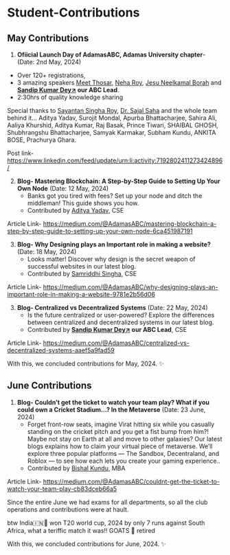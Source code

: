 # Student-Contributions

May Contributions
------------------------------------------------------------------------------------------------------------

1. **Ofiicial Launch Day of AdamasABC, Adamas University chapter**- (Date: 2nd May, 2024)

- Over 120+ registrations,
- 3 amazing speakers [Meet Thosar](https://www.linkedin.com/in/meet-thosar-bb049225/), [Neha Roy](https://www.linkedin.com/in/neha-roy-web3/), [Jesu Neelkamal Borah](https://www.linkedin.com/in/thesmartobject/) and **[Sandip Kumar Dey↗](https://www.linkedin.com/in/sandipkumardey/) our ABC Lead**.
- 2:30hrs of quality knowledge sharing
​

Special thanks to [Sayantan Singha Roy](https://www.linkedin.com/in/sayantan-singha-roy-330721227/), [Dr. Sajal Saha](https://www.linkedin.com/in/sajalsahaofficial/) and the whole team behind it... Aditya Yadav, Surojit Mondal, Apurba Bhattacharjee, Sahira Ali, Aaliya Khurshid, Aditya Kumar, Raj Basak, Prince Tiwari, SHAIBAL GHOSH, Shubhrangshu Bhattacharjee, Samyak Karmakar, Subham Kundu, ANKITA BOSE, Prachurya Ghara.

Post link- https://www.linkedin.com/feed/update/urn:li:activity:7192802411273424896/



2. **Blog- Mastering Blockchain: A Step-by-Step Guide to Setting Up Your Own Node** (Date: 12 May, 2024)
   - Banks got you tired with fees? Set up your node and ditch the middleman! This guide shows you how.
   - Contributed by [Aditya Yadav](https://www.linkedin.com/in/aditya-yadav-6353952b5/), CSE

Article Link- https://medium.com/@AdamasABC/mastering-blockchain-a-step-by-step-guide-to-setting-up-your-own-node-6ca451987191


3. **Blog- Why Designing plays an Important role in making a website?** (Date: 18 May, 2024)
   - Looks matter! Discover why design is the secret weapon of successful websites in our latest blog. 
   - Contributed by [Samriddhi Singha](https://www.linkedin.com/in/samriddhi-sinha-555768280/), CSE

Article Link- https://medium.com/@AdamasABC/why-designing-plays-an-important-role-in-making-a-website-9781e2b56d06


3. **Blog- Centralized vs Decentralized Systems** (Date: 22 May, 2024)
   - Is the future centralized or user-powered? Explore the differences between centralized and decentralized systems in our latest blog. 
   - Contributed by **[Sandip Kumar Dey↗](https://www.linkedin.com/in/sandipkumardey/) our ABC Lead**, CSE

Article Link- https://medium.com/@AdamasABC/centralized-vs-decentralized-systems-aaef5a9fad59

With this, we concluded contributions for May, 2024. ✨


June Contributions
------------------------------------------------------------------------------------------------------------

1. **Blog- Couldn’t get the ticket to watch your team play? What if you could own a Cricket Stadium…? In the Metaverse**
   (Date: 23 June, 2024)
   - Forget front-row seats, imagine Virat hitting six while you casually standing on the cricket pitch and you get a fist bump from him?! Maybe not stay on Earth at all and move to other galaxies? Our latest blogs explains how to claim your virtual piece of metaverse. We’ll explore three popular platforms — The Sandbox, Decentraland, and Roblox — to see how each lets you create your gaming experience.. 
   - Contributed by [Bishal Kundu](https://www.linkedin.com/in/bishalkundu/), MBA

Article Link- https://medium.com/@AdamasABC/couldnt-get-the-ticket-to-watch-your-team-play-cb83dceb66a5


Since the entire June we had exams for all departments, so all the club operations and contributions were at hault.

btw India🇮🇳👑 won T20 world cup, 2024 by only 7 runs against South Africa, what a teriffic match it was!! GOATS 🐐 retired


With this, we concluded contributions for June, 2024. ✨
